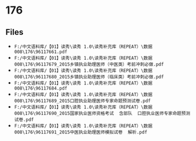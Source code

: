 # 176

## Files

- `F:/中文语料库/【01】读秀\读秀 1.0\读秀补充库（REPEAT）\数据008\176\96117661.pdf`
- `F:/中文语料库/【01】读秀\读秀 1.0\读秀补充库（REPEAT）\数据008\176\96117679_2015乡镇执业助理医师（中医类）考前冲刺必做.pdf`
- `F:/中文语料库/【01】读秀\读秀 1.0\读秀补充库（REPEAT）\数据008\176\96117680_2015乡镇执业助理医师（临床类）考前冲刺必做.pdf`
- `F:/中文语料库/【01】读秀\读秀 1.0\读秀补充库（REPEAT）\数据008\176\96117684.pdf`
- `F:/中文语料库/【01】读秀\读秀 1.0\读秀补充库（REPEAT）\数据008\176\96117689_2015口腔执业助理医师专家命题预测试卷.pdf`
- `F:/中文语料库/【01】读秀\读秀 1.0\读秀补充库（REPEAT）\数据008\176\96117690_2015国家执业医师资格考试  含部队  口腔执业医师专家命题预测试卷.pdf`
- `F:/中文语料库/【01】读秀\读秀 1.0\读秀补充库（REPEAT）\数据008\176\96117691_2015中医执业助理医师模拟试卷  解析.pdf`
